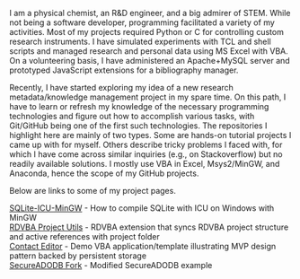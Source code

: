 I am a physical chemist, an R&D engineer, and a big admirer of STEM. While not being a software developer, programming facilitated a variety of my activities. Most of my projects required Python or C for controlling custom research instruments. I have simulated experiments with TCL and shell scripts and managed research and personal data using MS Excel with VBA. On a volunteering basis, I have administered an Apache+MySQL server and prototyped JavaScript extensions for a bibliography manager.

Recently, I have started exploring my idea of a new research metadata/knowledge management project in my spare time. On this path, I have to learn or refresh my knowledge of the necessary programming technologies and figure out how to accomplish various tasks, with Git/GitHub being one of the first such technologies. The repositories I highlight here are mainly of two types. Some are hands-on tutorial projects I came up with for myself. Others describe tricky problems I faced with, for which I have come across similar inquiries (e.g., on Stackoverflow) but no readily available solutions. I mostly use VBA in Excel, Msys2/MinGW, and Anaconda, hence the scope of my GitHub projects.

Below are links to some of my project pages.

[SQLite-ICU-MinGW](https://pchemguy.github.io/SQLite-ICU-MinGW) - How to compile SQLite with ICU on Windows with MinGW  
[RDVBA Project Utils](https://pchemguy.github.io/RDVBA-Project-Utils) - RDVBA extension that syncs RDVBA project structure and active references with project folder  
[Contact Editor](https://pchemguy.github.io/ContactEditor) - Demo VBA application/template illustrating MVP design pattern backed by persistent storage  
[SecureADODB Fork](https://pchemguy.github.io/SecureADODB-Fork) - Modified SecureADODB example  
